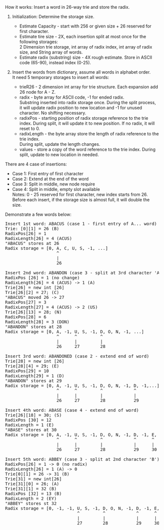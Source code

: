 How it works: Insert a word in 26-way trie and store the radix.

1. Initialization: Determine the storage size.  
    * Estimate Capacity - start with 256 or given size + 26 reserved for first character.  
    * Estimate tire size - 2X, each insertion split at most once for the following storages:   
        2 Dimension trie storage, int array of radix index, int array of radix size, and String array of words.  
    * Estimate radix (substring) size - 4X rough estimate. Store in ASCII code (65-90), instead index (0-25).  

2. Insert the words from dictionary, assume all words in alphabet order.  
    It need 5 temporary storages to insert all words:  
    * trieR26 - 2 dimension int array for trie structure. Each expansion add 26 node for A - Z.  
    * radix - byte array for ASCII code, -1 for ended radix.  
    Substring inserted into radix storage once. During the split process, it will update radix position to new location and -1 for unused character. No shifting necessary.  
    * radixPos - starting position of radix storage reference to the trie index. During split, it will update it to new position. If no radix, it will reset to 0.  
    * radixLength - the byte array store the length of radix reference to the trie index.  
        During split, update the length changes.
    * values - store a copy of the word reference to the trie index. 
        During split, update to new location in needed.

There are 4 case of insertions:  
* Case 1: First entry of first character  
* Case 2: Extend at the end of the word  
* Case 3: Split in middle, new node require   
* Case 4: Split in middle, empty slot available  
Notes: 0 - 25 reserved for first character, new index starts from 26.  
Before each insert, if the storage size is almost full, it will double the size.  

Demonstrate a few words below:
<pre>
Insert 1st word: ABACUS (case 1 - first entry of A... word)                    values
Trie: [0][1] = 26 (B)                                                          [26] ABACUS
RadixPos[26] = 1
RadixLength[26] = 4 (ACUS)
"ABACUS" stores at 26
Radix storage = [0, A, C, U, S, -1, ...]
                    ^
                    |
                    26 

Insert 2nd word: ABANDON (case 3 - split at 3rd character 'A')                 values
RadixPos [26] = 1 (no change)                                                  [26] 
RadixLength[26] = 4 (ACUS) -> 1 (A)                                            [27] ABACUS
Trie[26] = new int [26]                                                        [28] ABANDON
Trie[26][2] = 27; (C)
"ABACUS" moved 26 -> 27
RadixPos[27] = 3
RadixLength[27] = 4 (ACUS) -> 2 (US)
Trie[26][13] = 28; (N)
RadixPos[28] = 6
RadixLength[28] = 3 (DON)
"ABANDON" stores at 28
Radix storage = [0, A, -1, U, S, -1, D, O, N, -1, ...]
                    ^      ^         ^
                    |      |         |
                    26     27        28

Insert 3rd word: ABANDONED (case 2 - extend end of word)                       values
Trie[28] = new int [26]                                                        [26] 
Trie[28][4] = 29; (E)                                                          [27] ABACUS
RadixPos[29] = 10                                                              [28] ABANDON
RadixLength[29] = 1 (D)                                                        [29] ABANDONED
"ABANDON" stores at 29
Radix storage = [0, A, -1, U, S, -1, D, O, N, -1, D, -1,...]
                    ^      ^         ^            ^
                    |      |         |            |
                    26     27        28           29

Insert 4th word: ABASE (case 4 - extend end of word)                           values
Trie[26][18] = 30; (S)                                                         [26] 
RadixPos [30] = 12                                                             [27] ABACUS 
RadixLength = 1 (E)                                                            [28] ABANDON
"ABASE" stores at 30                                                           [29] ABANDONED
Radix storage = [0, A, -1, U, S, -1, D, O, N, -1, D, -1, E, -1, ...]           [30] ABASE
                    ^      ^         ^            ^      ^
                    |      |         |            |      |
                    26     27        28           29     30

Insert 5th word: ABBEY (case 3 - split at 2nd character 'B')                   values
RadixPos[26] = 1 -> 0 (no radix)                                               [26] 
RadixLength[26] = 1 (A) -> 0                                                   [27] ABACUS 
Trie[0][1] = 26 -> 31 (B)                                                      [28] ABANDON
Trie[31] = new int[26]                                                         [29] ABANDONED
Trie[31][0] = 26; (A)                                                          [30] ABASE
Trie[31][1] = 32 (B)                                                           [31] 
RadixPos [32] = 13 (B)                                                         [32] ABBEY
RadixLength = 2 (EY)
"ABBEY" stores st 32
Radix storage = [0, -1, -1, U, S, -1, D, O, N, -1, D, -1, E, -1, E, Y, -1, ...]
                            ^         ^            ^      ^      ^
                            |         |            |      |      |
                            27        28           29     30     32
</pre>
